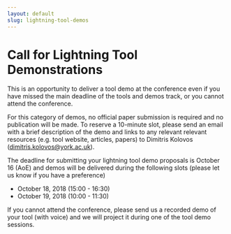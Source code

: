 ```yaml
---
layout: default
slug: lightning-tool-demos
---
```

<div class="row">
 <div class="col-md-8" markdown="1">

# Call for Lightning Tool Demonstrations

This is an opportunity to deliver a tool demo at the conference even if you have missed the main deadline of the tools and demos track, or you cannot attend the conference. 

For this category of demos, no official paper submission is required and no publication will be made. To reserve a 10-minute slot, please send an email with a brief description of the demo and links to any relevant relevant resources (e.g. tool website, articles, papers) to Dimitris Kolovos (dimitris.kolovos@york.ac.uk).

The deadline for submitting your lightning tool demo proposals is October 16 (AoE) and demos will be delivered during the following slots (please let us know if you have a preference)

* October 18, 2018 (15:00 - 16:30)
* October 19, 2018 (10:00 - 11:30)

If you cannot attend the conference, please send us a recorded demo of your tool (with voice) and we will project it during one of the tool demo sessions.

 </div>
</div>



